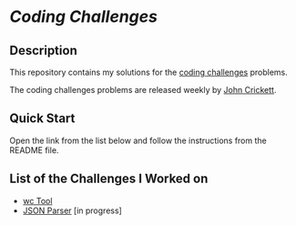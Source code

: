 # **_Coding Challenges_**

## Description
This repository contains my solutions for the [coding challenges][] problems.

[coding challenges]: https://codingchallenges.fyi/challenges/intro

The coding challenges problems are released weekly by [John Crickett](https://www.linkedin.com/in/johncrickett/).

## Quick Start
Open the link from the list below and follow the instructions from the README file.

## List of the Challenges I Worked on
- [wc Tool](https://github.com/yisroelshulman/coding_challenges/tree/main/wc_tool)
- [JSON Parser](https://github.com/yisroelshulman/coding_challenges/tree/main/json_parser) [in progress]
